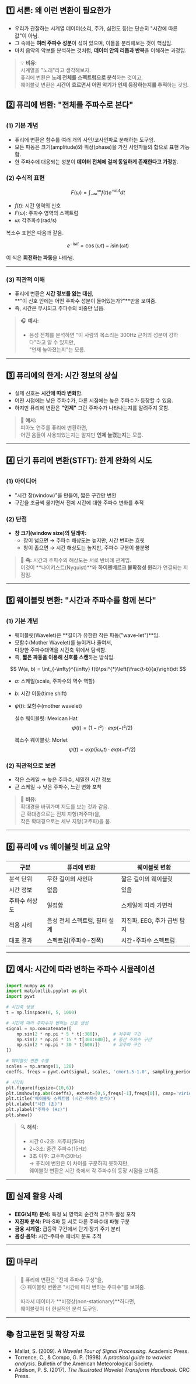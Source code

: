 ## 1️⃣ 서론: 왜 이런 변환이 필요한가

- 우리가 관찰하는 시계열 데이터(소리, 주가, 심전도 등)는 단순히 "시간에 따른 값"이 아님.
- 그 속에는 **여러 주파수 성분**이 섞여 있으며, 이들을 분리해보는 것이 핵심임.
- 마치 음악의 악보를 분석하는 것처럼, **데이터 안의 리듬과 반복**을 이해하는 과정임.

> 💡 **비유:**  
> 시계열을 "노래"라고 생각해보자.  
> 퓨리에 변환은 **노래 전체를 스펙트럼으로 분석**하는 것이고,  
> 웨이블릿 변환은 **시간이 흐르면서 어떤 악기가 언제 등장하는지를 추적**하는 것임.

## 2️⃣ 퓨리에 변환: "전체를 주파수로 본다"

### (1) 기본 개념

- 퓨리에 변환은 함수를 여러 개의 사인/코사인파로 분해하는 도구임.
- 모든 파동은 크기(amplitude)와 위상(phase)을 가진 사인파들의 합으로 표현 가능함.
- 한 주파수에 대응되는 성분이 **데이터 전체에 걸쳐 동일하게 존재한다고 가정**함.

### (2) 수식적 표현

$$ F(\omega) = \int_{-\infty}^{\infty} f(t)e^{-i\omega t}dt $$

- $f(t)$: 시간 영역의 신호
- $F(\omega)$: 주파수 영역의 스펙트럼
- $\omega$: 각주파수(rad/s)

복소수 표현은 다음과 같음.

$$ e^{-i\omega t} = \cos(\omega t) - i\sin(\omega t) $$

이 식은 **회전하는 파동**을 나타냄.

---

### (3) 직관적 이해

- 퓨리에 변환은 **시간 정보를 잃는 대신**,  
    **"이 신호 안에는 어떤 주파수 성분이 들어있는가?"**만을 보여줌.
- 즉, 시간은 무시되고 주파수의 비중만 남음.

> 🎧 **예시:**
> 
> - 음성 전체를 분석하면 "이 사람의 목소리는 300Hz 근처의 성분이 강하다"라고 알 수 있지만,  
>     "언제 높아졌는지"는 모름.

---

## 3️⃣ 퓨리에의 한계: 시간 정보의 상실

- 실제 신호는 **시간에 따라 변화**함.
- 어떤 시점에는 낮은 주파수가, 다른 시점에는 높은 주파수가 등장할 수 있음.
- 하지만 퓨리에 변환은 **"언제"** 그런 주파수가 나타나는지를 알려주지 못함.

> 🎹 **예시:**  
> 피아노 연주를 퓨리에 변환하면,  
> 어떤 음들이 사용되었는지는 알지만 **언제 눌렸는지**는 모름.

---

## 4️⃣ 단기 퓨리에 변환(STFT): 한계 완화의 시도

### (1) 아이디어

- "시간 창(window)"을 만들어, 짧은 구간만 변환
- 구간을 조금씩 옮기면서 전체 시간에 대한 주파수 변화를 추적

### (2) 단점

- **창 크기(window size)의 딜레마:**
    - 창이 넓으면 → 주파수 해상도는 높지만, 시간 변화는 흐릿
    - 창이 좁으면 → 시간 해상도는 높지만, 주파수 구분이 불분명

> 💬 **즉:** 시간과 주파수의 해상도는 서로 반비례 관계임.  
> 이것이 **나이키스트(Nyquist)**와 **하이젠베르크 불확정성 원리**가 연결되는 지점임.

---

## 5️⃣ 웨이블릿 변환: "시간과 주파수를 함께 본다"

### (1) 기본 개념

- 웨이블릿(Wavelet)은 **길이가 유한한 작은 파동("wave-let")**임.
- 모함수(Mother Wavelet)를 늘이거나 줄여서,  
    다양한 주파수대역을 시간축 위에서 탐색함.
- 즉, **짧은 파동을 이용해 신호를 스캔**하는 방식임.

$$ W(a, b) = \int_{-\infty}^{\infty} f(t)\psi^{*}\left(\frac{t-b}{a}\right)dt $$

- $a$: 스케일(scale, 주파수의 역수 역할)
- $b$: 시간 이동(time shift)
- $\psi(t)$: 모함수(mother wavelet)


  실수 웨이블릿: Mexican Hat
$$ ψ(t) = (1 - t²) · exp(-t²/2) $$ 

  복소수 웨이블릿: Morlet
$$ ψ(t) = exp(iω₀t) · exp(-t²/2) $$

### (2) 직관적으로 보면

- 작은 스케일 → 높은 주파수, 세밀한 시간 정보
- 큰 스케일 → 낮은 주파수, 느린 변화 포착

> 🧩 **비유:**  
> 확대경을 바꿔가며 지도를 보는 것과 같음.  
> 큰 확대경으로는 전체 지형(저주파)을,  
> 작은 확대경으로는 세부 지형(고주파)을 봄.

---

## 6️⃣ 퓨리에 vs 웨이블릿 비교 요약

|구분|퓨리에 변환|웨이블릿 변환|
|---|---|---|
|분석 단위|무한 길이의 사인파|짧은 길이의 웨이블릿|
|시간 정보|없음|있음|
|주파수 해상도|일정함|스케일에 따라 가변적|
|적용 사례|음성 전체 스펙트럼, 필터 설계|지진파, EEG, 주가 급변 탐지|
|대표 결과|스펙트럼(주파수-진폭)|시간-주파수 스펙트럼|

---

## 7️⃣ 예시: 시간에 따라 변하는 주파수 시뮬레이션

```python
import numpy as np
import matplotlib.pyplot as plt
import pywt

# 시간축 생성
t = np.linspace(0, 5, 1000)

# 시간에 따라 주파수가 변하는 신호 생성
signal = np.concatenate([
    np.sin(2 * np.pi * 5 * t[:300]),     # 저주파 구간
    np.sin(2 * np.pi * 15 * t[300:600]), # 중간 주파수 구간
    np.sin(2 * np.pi * 30 * t[600:])     # 고주파 구간
])

# 웨이블릿 변환 수행
scales = np.arange(1, 128)
coeffs, freqs = pywt.cwt(signal, scales, 'cmor1.5-1.0', sampling_period=1/200)

# 시각화
plt.figure(figsize=(10,6))
plt.imshow(np.abs(coeffs), extent=[0,5,freqs[-1],freqs[0]], cmap='viridis', aspect='auto')
plt.title("웨이블릿 스펙트럼 (시간-주파수 분석)")
plt.xlabel("시간 (초)")
plt.ylabel("주파수 (Hz)")
plt.show()
```

> 🔍 **해석:**
> 
> - 시간 0~2초: 저주파(5Hz)
> - 2~3초: 중간 주파수(15Hz)
> - 3초 이후: 고주파(30Hz)  
>     → 퓨리에 변환은 이 차이를 구분하지 못하지만,  
>     웨이블릿 변환은 시간 축에서 각 주파수의 등장 시점을 보여줌.

---

## 8️⃣ 실제 활용 사례

- **EEG(뇌파) 분석:** 특정 뇌 영역의 순간적 고주파 활성 포착
- **지진파 분석:** P파·S파 등 서로 다른 주파수대 파형 구분
- **금융 시계열:** 급등락 구간에서 단기·장기 주기 분리
- **음성·음악:** 시간-주파수 에너지 분포 추적

---

## 9️⃣ 마무리

> 🧠 퓨리에 변환은 "전체 주파수 구성"을,  
> 🕓 웨이블릿 변환은 "시간에 따라 변하는 주파수"를 보여줌.
> 
> 따라서 데이터가 **비정상(non-stationary)**하다면,  
> 웨이블릿이 더 현실적인 분석 도구임.

---

## 📚 참고문헌 및 확장 자료

- Mallat, S. (2009). _A Wavelet Tour of Signal Processing._ Academic Press.
- Torrence, C., & Compo, G. P. (1998). _A practical guide to wavelet analysis._ Bulletin of the American Meteorological Society.
- Addison, P. S. (2017). _The Illustrated Wavelet Transform Handbook._ CRC Press.
